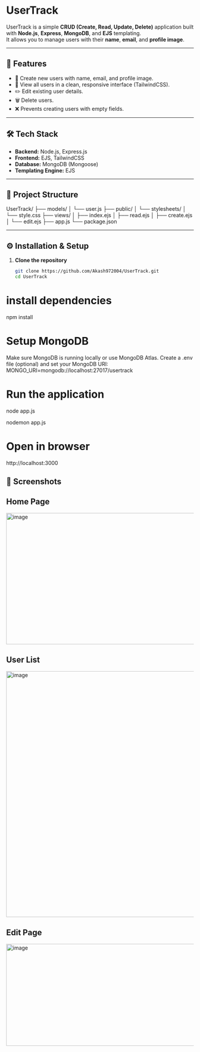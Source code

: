 # UserTrack

UserTrack is a simple **CRUD (Create, Read, Update, Delete)** application built with **Node.js**, **Express**, **MongoDB**, and **EJS** templating.  
It allows you to manage users with their **name**, **email**, and **profile image**.

---

## 🚀 Features

- 📌 Create new users with name, email, and profile image.
- 📄 View all users in a clean, responsive interface (TailwindCSS).
- ✏️ Edit existing user details.
- 🗑️ Delete users.
- ❌ Prevents creating users with empty fields.

---

## 🛠️ Tech Stack

- **Backend:** Node.js, Express.js
- **Frontend:** EJS, TailwindCSS
- **Database:** MongoDB (Mongoose)
- **Templating Engine:** EJS

---

## 📂 Project Structure

UserTrack/
├── models/
│ └── user.js
├── public/
│ └── stylesheets/
│ └── style.css
├── views/
│ ├── index.ejs
│ ├── read.ejs
│ ├── create.ejs
│ └── edit.ejs
├── app.js
└── package.json

---

## ⚙️ Installation & Setup

1. **Clone the repository**
   ```bash
   git clone https://github.com/Akash972004/UserTrack.git
   cd UserTrack
# install dependencies
npm install

# Setup MongoDB

Make sure MongoDB is running locally or use MongoDB Atlas.
Create a .env file (optional) and set your MongoDB URI:
MONGO_URI=mongodb://localhost:27017/usertrack

# Run the application
   node app.js
   
   nodemon app.js

# Open in browser 
   http://localhost:3000

## 📸 Screenshots

## Home Page
<img width="1102" height="353" alt="image" src="https://github.com/user-attachments/assets/20ec160b-76ca-46fc-9c82-22450fc4466f" />

## User List
<img width="805" height="661" alt="image" src="https://github.com/user-attachments/assets/98b26aa3-8d2a-4ddf-965d-33f4e9e5ff42" />

## Edit Page
<img width="1138" height="274" alt="image" src="https://github.com/user-attachments/assets/62d8a37a-878e-4905-a688-9e3200ed86ba" />



